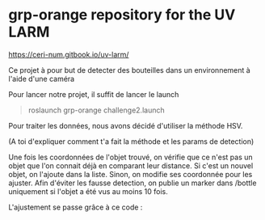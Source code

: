# grp-orange repository for the UV LARM

https://ceri-num.gitbook.io/uv-larm/

Ce projet à pour but de detecter des bouteilles dans un environnement à l'aide d'une caméra

Pour lancer notre projet, il suffit de lancer le launch 
> roslaunch grp-orange challenge2.launch

Pour traiter les données, nous avons décidé d'utiliser la méthode HSV.

(A toi d'expliquer comment t'a fait la méthode et les params de detection)

Une fois les coordonnées de l'objet trouvé, on vérifie que ce n'est pas un objet que l'on connait déjà en comparant leur distance. Si c'est un nouvel objet, on l'ajoute dans la liste. Sinon, on modifie ses coordonnée pour les ajuster. Afin d'éviter les fausse detection, on publie un marker dans /bottle uniquement si l'objet a été vus au moins 10 fois.

L'ajustement se passe grâce à ce code :

    



